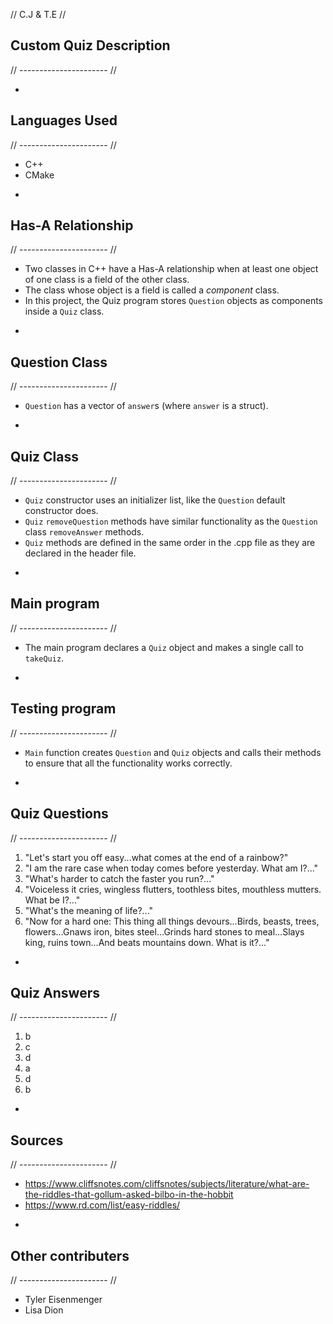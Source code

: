 // C.J & T.E //

## Custom Quiz Description
// ---------------------- //


-

## Languages Used 
// ---------------------- //
* C++
* CMake

-

## Has-A Relationship
// ---------------------- //
* Two classes in C++ have a Has-A relationship when at least one object of one class is a field of the other class.
* The class whose object is a field is called a *component* class.
* In this project, the Quiz program stores `Question` objects as components inside a `Quiz` class.

-

## Question Class
// ---------------------- //
* `Question` has a vector of `answer`s (where `answer` is a struct).

-

## Quiz Class
// ---------------------- //
* `Quiz` constructor uses an initializer list, like the `Question` default constructor does.
* `Quiz` `removeQuestion` methods have similar functionality as the `Question` class `removeAnswer` methods.
* `Quiz` methods are defined in the same order in the .cpp file as they are declared in the header file.

-

## Main program
// ---------------------- //
* The main program declares a `Quiz` object and makes a single call to `takeQuiz`.

-

## Testing program
// ---------------------- //
* `Main` function creates `Question` and `Quiz` objects and calls their methods to ensure that all the functionality works correctly.

-

## Quiz Questions
// ---------------------- //
  1. "Let's start you off easy...what comes at the end of a rainbow?"
  2. "I am the rare case when today comes before yesterday. What am I?..."
  3. "What's harder to catch the faster you run?..."
  4. "Voiceless it cries, wingless flutters, toothless bites, mouthless mutters. What be I?..."
  5. "What's the meaning of life?..."
  6. "Now for a hard one: This thing all things devours...Birds, beasts, trees, flowers...Gnaws iron, bites steel...Grinds hard stones to meal...Slays king, ruins town...And beats     mountains down. What is it?..."

-

## Quiz Answers
// ---------------------- //
  1. b
  2. c
  3. d
  4. a
  5. d
  6. b

-

## Sources
// ---------------------- //
* https://www.cliffsnotes.com/cliffsnotes/subjects/literature/what-are-the-riddles-that-gollum-asked-bilbo-in-the-hobbit
* https://www.rd.com/list/easy-riddles/

-

## Other contributers
// ---------------------- //
* Tyler Eisenmenger
* Lisa Dion
